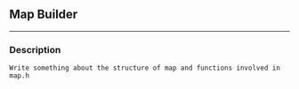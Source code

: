 ## Map Builder ##
-----------------

### Description ###

	Write something about the structure of map and functions involved in map.h
